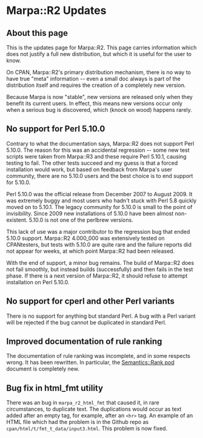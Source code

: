 # Marpa::R2 Updates

## About this page

This is the updates page for Marpa::R2.
This page carries information which does not justify
a full new distribution,
but which it is useful for the user to know.

On CPAN, Marpa::R2's primary distribution mechanism,
there is no way to have true "meta" information --
even a small doc always is part of the distribution itself
and requires the creation of a completely new version.

Because Marpa is now "stable", new versions are released only
when they benefit its current users.
In effect, this means new versions occur only when a serious
bug is discovered, which (knock on wood)
happens rarely.

## No support for Perl 5.10.0

Contrary to what the documentation says, Marpa::R2 does not support Perl 5.10.0.
The reason for this was an accidental regression --
some new test scripts were taken from Marpa::R3 and these require Perl 5.10.1, causing testing to fail.
The other tests succeed and my guess is that a forced installation would work, but based on feedback from
Marpa's user community, there are no 5.10.0 users and the best choice is to end support for 5.10.0.

Perl 5.10.0 was the official release from December 2007 to August 2009.
It was extremely buggy and most users who hadn't stuck with Perl 5.8 quickly moved on to 5.10.1.
The legacy community for 5.10.0 is small to the point of invisibility.
Since 2009 new installations of 5.10.0 have been almost non-existent.
5.10.0 is not one of the perlbrew versions.

This lack of use was a major contributor to the regression bug that ended 5.10.0 support.
Marpa::R2 4.000_000 was extensively tested on CPANtesters, but tests with 5.10.0 are quite rare and the
failure reports did not appear for weeks, at which point Marpa::R2 had been released.

With the end of support, a minor bug remains.
The build of Marpa::R2 does not fail smoothly, but instead builds (successfully)
and then fails in the test phase.
If there is a next version of Marpa::R2, it should refuse to attempt installation
on Perl 5.10.0.

## No support for cperl and other Perl variants

There is no support for anything but standard Perl.  A bug with a Perl variant will be rejected
if the bug cannot be duplicated in standard Perl.

## Improved documentation of rule ranking

The documentation of rule ranking was incomplete,
and in some respects wrong.
It has been rewritten.
In particular, the
[Semantics::Rank pod](https://github.com/jeffreykegler/Marpa--R2/blob/master/cpan/pod/Semantics/Rank.pod)
document is completely new.

## Bug fix in html_fmt utility

There was an bug in `marpa_r2_html_fmt` that caused it, in rare circumstances,
to duplicate text.  The duplications would occur as text added
after an empty tag, for example, after an `<hr>` tag.  An example
of an HTML file which had the problem is in the Github repo as
`cpan/html/t/fmt_t_data/input3.html`.
This problem is now fixed.
